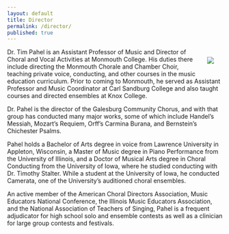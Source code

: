 ```yaml
---
layout: default
title: Director
permalink: /director/
published: true
---
```


<div style="float: right; margin: 20px;">
    <img src="{{ site.baseurl }}/img/tim.jpg"/>
</div>

Dr. Tim Pahel is an Assistant Professor of Music and Director of Choral and
Vocal Activities at Monmouth College. His duties there include directing the
Monmouth Chorale and Chamber Choir, teaching private voice, conducting, and
other courses in the music education curriculum. Prior to coming to Monmouth,
he served as Assistant Professor and Music Coordinator at Carl Sandburg College
and also taught courses and directed ensembles at Knox College.

Dr. Pahel is the director of the Galesburg Community Chorus, and with that
group has conducted many major works, some of which include Handel’s Messiah,
Mozart’s Requiem, Orff’s Carmina Burana, and Bernstein’s Chichester Psalms.

Pahel holds a Bachelor of Arts degree in voice from Lawrence University in
Appleton, Wisconsin, a Master of Music degree in Piano Performance from the
University of Illinois, and a Doctor of Musical Arts degree in Choral Conducting
from the University of Iowa, where he studied conducting with Dr. Timothy Stalter. While a student at the University of Iowa, he conducted Camerata, one of the University’s auditioned choral ensembles.

An active member of the American Choral Directors Association, Music
Educators National Conference, the Illinois Music Educators Association, and
the National Association of Teachers of Singing, Pahel is a frequent adjudicator
for high school solo and ensemble contests as well as a clinician for large group contests and festivals.